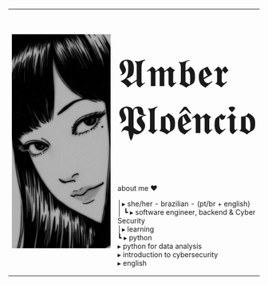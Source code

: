 <table>
    <tr>
        <!-- Ajuste da largura da célula -->
        <td style="width: 70%;">
            <!-- Ajuste da largura da imagem -->
            <img src="https://github.com/amberploencio/amberploencio/blob/main/tomie.jpg" style="width:100%; border: none;"/>
        </td>
        <td style="width: 30%; vertical-align: middle;">
            <p style="font-family: monospace; font-size: 80px;">
                𝕬𝖒𝖇𝖊𝖗 𝕻𝖑𝖔𝖊̂𝖓𝖈𝖎𝖔 
            </p>
            <p>about me ♥︎</p>
            <p>
                │▸ she/her - brazilian - (pt/br + english)<br>
                │   ┗ ▸ software engineer, backend & Cyber Security<br>
                │▸ learning<br>
                ┗ ▸  python<br>
                  ▸  python for data analysis<br>
                  ▸  introduction to cybersecurity<br>
                  ▸  english<br>
            </p>
        </td>
    </tr>
</table>
